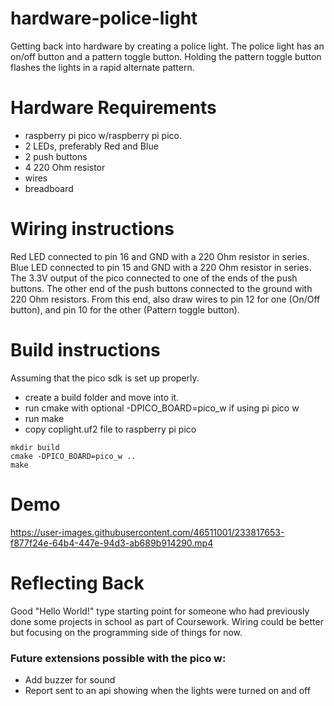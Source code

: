 # hardware-police-light
Getting back into hardware by creating a police light.
The police light has an on/off button and a pattern toggle button. 
Holding the pattern toggle button flashes the lights in a rapid alternate pattern.

# Hardware Requirements
- raspberry pi pico w/raspberry pi pico.
- 2 LEDs, preferably Red and Blue
- 2 push buttons
- 4 220 Ohm resistor
- wires
- breadboard

# Wiring instructions
Red LED connected to pin 16 and GND with a 220 Ohm resistor in series.
Blue LED connected to pin 15 and GND with a 220 Ohm resistor in series.
The 3.3V output of the pico connected to one of the ends of the push buttons.
The other end of the push buttons connected to the ground with 220 Ohm resistors. From this end, also draw wires to pin 12 for one (On/Off button), and pin 10 for the other (Pattern toggle button).

# Build instructions
Assuming that the pico sdk is set up properly.
- create a build folder and move into it.
- run cmake with optional -DPICO_BOARD=pico_w if using pi pico w
- run make
- copy coplight.uf2 file to raspberry pi pico
```
mkdir build
cmake -DPICO_BOARD=pico_w ..
make
```

# Demo
https://user-images.githubusercontent.com/46511001/233817653-f877f24e-64b4-447e-94d3-ab689b914290.mp4

# Reflecting Back
Good "Hello World!" type starting point for someone who had previously done some projects in school as part of Coursework.
Wiring could be better but focusing on the programming side of things for now.

### Future extensions possible with the pico w:
- Add buzzer for sound
- Report sent to an api showing when the lights were turned on and off


